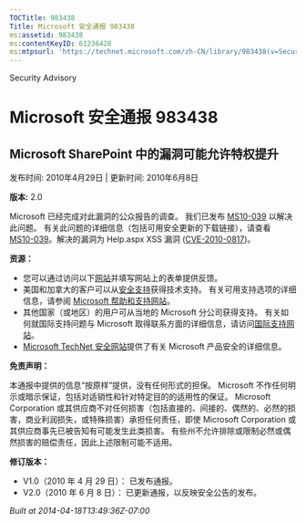 ```yaml
---
TOCTitle: 983438
Title: Microsoft 安全通报 983438
ms:assetid: 983438
ms:contentKeyID: 61236428
ms:mtpsurl: 'https://technet.microsoft.com/zh-CN/library/983438(v=Security.10)'
---
```


Security Advisory

Microsoft 安全通报 983438
=========================

Microsoft SharePoint 中的漏洞可能允许特权提升
---------------------------------------------

发布时间: 2010年4月29日 | 更新时间: 2010年6月8日

**版本:** 2.0

Microsoft 已经完成对此漏洞的公众报告的调查。 我们已发布 [MS10-039](http://go.microsoft.com/fwlink/?linkid=191905) 以解决此问题。 有关此问题的详细信息（包括可用安全更新的下载链接），请查看 [MS10-039](http://go.microsoft.com/fwlink/?linkid=191905)。解决的漏洞为 Help.aspx XSS 漏洞 ([CVE-2010-0817](http://www.cve.mitre.org/cgi-bin/cvename.cgi?name=cve-2010-0817))。

**资源：**

-   您可以通过访问以下[网站](https://support.microsoft.com/common/survey.aspx?scid=sw;en;1257&amp;showpage=1&amp;ws=technet&amp;sd=tech)并填写网站上的表单提供反馈。
-   美国和加拿大的客户可以从[安全支持](http://go.microsoft.com/fwlink/?linkid=21131)获得技术支持。 有关可用支持选项的详细信息，请参阅 [Microsoft 帮助和支持网站](http://support.microsoft.com/)。
-   其他国家（或地区）的用户可从当地的 Microsoft 分公司获得支持。 有关如何就国际支持问题与 Microsoft 取得联系方面的详细信息，请访问[国际支持网站](http://go.microsoft.com/fwlink/?linkid=21155)。
-   [Microsoft TechNet 安全网站](http://go.microsoft.com/fwlink/?linkid=21132)提供了有关 Microsoft 产品安全的详细信息。

**免责声明：**

本通报中提供的信息“按原样”提供，没有任何形式的担保。 Microsoft 不作任何明示或暗示保证，包括对适销性和针对特定目的的适用性的保证。 Microsoft Corporation 或其供应商不对任何损害（包括直接的、间接的、偶然的、必然的损害，商业利润损失，或特殊损害）承担任何责任，即使 Microsoft Corporation 或其供应商事先已被告知有可能发生此类损害。 有些州不允许排除或限制必然或偶然损害的赔偿责任，因此上述限制可能不适用。

**修订版本：**

-   V1.0（2010 年 4 月 29 日）： 已发布通报。
-   V2.0（2010 年 6 月 8 日）： 已更新通报，以反映安全公告的发布。

*Built at 2014-04-18T13:49:36Z-07:00*
